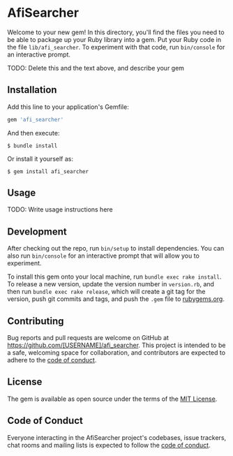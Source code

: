 # AfiSearcher

Welcome to your new gem! In this directory, you'll find the files you need to be able to package up your Ruby library into a gem. Put your Ruby code in the file `lib/afi_searcher`. To experiment with that code, run `bin/console` for an interactive prompt.

TODO: Delete this and the text above, and describe your gem

## Installation

Add this line to your application's Gemfile:

```ruby
gem 'afi_searcher'
```

And then execute:

    $ bundle install

Or install it yourself as:

    $ gem install afi_searcher

## Usage

TODO: Write usage instructions here

## Development

After checking out the repo, run `bin/setup` to install dependencies. You can also run `bin/console` for an interactive prompt that will allow you to experiment.

To install this gem onto your local machine, run `bundle exec rake install`. To release a new version, update the version number in `version.rb`, and then run `bundle exec rake release`, which will create a git tag for the version, push git commits and tags, and push the `.gem` file to [rubygems.org](https://rubygems.org).

## Contributing

Bug reports and pull requests are welcome on GitHub at https://github.com/[USERNAME]/afi_searcher. This project is intended to be a safe, welcoming space for collaboration, and contributors are expected to adhere to the [code of conduct](https://github.com/[USERNAME]/afi_searcher/blob/master/CODE_OF_CONDUCT.md).


## License

The gem is available as open source under the terms of the [MIT License](https://opensource.org/licenses/MIT).

## Code of Conduct

Everyone interacting in the AfiSearcher project's codebases, issue trackers, chat rooms and mailing lists is expected to follow the [code of conduct](https://github.com/[USERNAME]/afi_searcher/blob/master/CODE_OF_CONDUCT.md).
